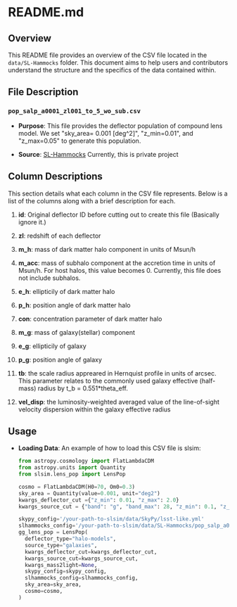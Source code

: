 # README.md

## Overview

This README file provides an overview of the CSV file located in the `data/SL-Hammocks` folder. This document aims to help users and contributors understand the structure and the specifics of the data contained within.

## File Description

### `pop_salp_a0001_zl001_to_5_wo_sub.csv`

- **Purpose**: This file provides the deflector population of compound lens model. We set "sky_area= 0.001 [deg^2]", "z_min=0.01", and "z_max=0.05" to generate this population.
  
- **Source**: [SL-Hammocks](https://github.com/kta-cosmo/SL-Hammocks) Currently, this is private project


## Column Descriptions

This section details what each column in the CSV file represents. Below is a list of the columns along with a brief description for each.

1. **id**: Original deflector ID before cutting out to create this file (Basically ignore it.)

2. **zl**: redshift of each deflector

3. **m_h**: mass of dark matter halo component in units of Msun/h

4. **m_acc**: mass of subhalo component at the accretion time in units of Msun/h. For host halos, this value becomes 0. Currently, this file does not include subhalos.

5. **e_h**: ellipticily of dark matter halo

6. **p_h**: position angle of dark matter halo

7. **con**: concentration parameter of dark matter halo

8. **m_g**: mass of galaxy(stellar) component

9. **e_g**: ellipticily of galaxy

10. **p_g**: position angle of galaxy

11. **tb**: the scale radius appreared in Hernquist profile in units of arcsec. This parameter relates to the commonly used galaxy effective (half-mass) radius by t_b = 0.551*theta_eff.

12. **vel_disp**: the luminosity-weighted averaged value of the line-of-sight
velocity dispersion within the galaxy effective radius

## Usage

- **Loading Data**: An example of how to load this CSV file is slsim:

  ```python
  from astropy.cosmology import FlatLambdaCDM
  from astropy.units import Quantity
  from slsim.lens_pop import LensPop
  
  cosmo = FlatLambdaCDM(H0=70, Om0=0.3)
  sky_area = Quantity(value=0.001, unit="deg2")
  kwargs_deflector_cut ={"z_min": 0.01, "z_max": 2.0}
  kwargs_source_cut = {"band": "g", "band_max": 28, "z_min": 0.1, "z_max": 5.0}

  skypy_config='/your-path-to-slsim/data/SkyPy/lsst-like.yml'
  slhammocks_config='/your-path-to-slsim/data/SL-Hammocks/pop_salp_a0001_zl001_to_5_wo_sub.csv'
  gg_lens_pop = LensPop(
    deflector_type="halo-models",
    source_type="galaxies",
    kwargs_deflector_cut=kwargs_deflector_cut,
    kwargs_source_cut=kwargs_source_cut,
    kwargs_mass2light=None,
    skypy_config=skypy_config,
    slhammocks_config=slhammocks_config,
    sky_area=sky_area,
    cosmo=cosmo,
  )